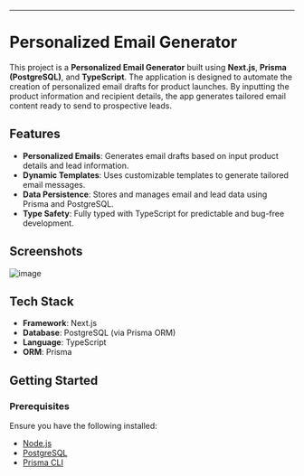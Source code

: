 ---

# Personalized Email Generator

This project is a **Personalized Email Generator** built using **Next.js**, **Prisma (PostgreSQL)**, and **TypeScript**. The application is designed to automate the creation of personalized email drafts for product launches. By inputting the product information and recipient details, the app generates tailored email content ready to send to prospective leads.

## Features

- **Personalized Emails**: Generates email drafts based on input product details and lead information.
- **Dynamic Templates**: Uses customizable templates to generate tailored email messages.
- **Data Persistence**: Stores and manages email and lead data using Prisma and PostgreSQL.
- **Type Safety**: Fully typed with TypeScript for predictable and bug-free development.

## Screenshots
![image](https://github.com/user-attachments/assets/e68984f4-a7e2-4b78-bc83-ddd25a715d06)

## Tech Stack

- **Framework**: Next.js
- **Database**: PostgreSQL (via Prisma ORM)
- **Language**: TypeScript
- **ORM**: Prisma

## Getting Started

### Prerequisites

Ensure you have the following installed:

- [Node.js](https://nodejs.org/)
- [PostgreSQL](https://www.postgresql.org/)
- [Prisma CLI](https://www.prisma.io/docs/getting-started/setup-prisma/start-from-scratch-typescript-postgres)
